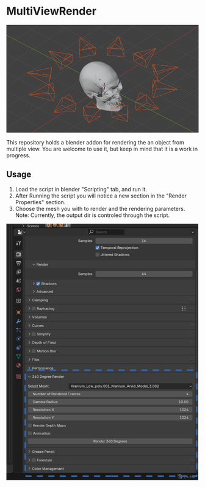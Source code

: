 # MultiViewRender

![teaser](assets/teaser.png)

This repository holds a blender addon for rendering the an object from multiple view.
You are welcome to use it, but keep in mind that it is a work in progress.

## Usage
1) Load the script in blender "Scripting" tab, and run it.
2) After Running the script you will notice a new section in the "Render Properties" section.
3) Choose the mesh you with to render and the rendering parameters.
   Note: Currently, the output dir is controled through the script. 

![panel](assets/panel.png)
